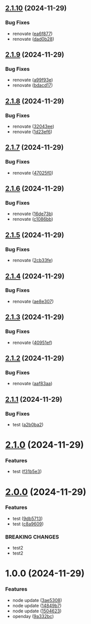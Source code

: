 ## [2.1.10](https://github.com/nohan-lebreton/openDay/compare/v2.1.9...v2.1.10) (2024-11-29)


### Bug Fixes

* renovate ([ea6f877](https://github.com/nohan-lebreton/openDay/commit/ea6f877c38965c9d367bffe97bd8ee319edd0a27))
* renovate ([dad0b28](https://github.com/nohan-lebreton/openDay/commit/dad0b289649ddc04df2771e03562207211c173e6))

## [2.1.9](https://github.com/nohan-lebreton/openDay/compare/v2.1.8...v2.1.9) (2024-11-29)


### Bug Fixes

* renovate ([a99f93e](https://github.com/nohan-lebreton/openDay/commit/a99f93ef4d228523a9c2088ed79274a630985566))
* renovate ([bdacd17](https://github.com/nohan-lebreton/openDay/commit/bdacd170bbc1a946280b13673e175c6ff16af75f))

## [2.1.8](https://github.com/nohan-lebreton/openDay/compare/v2.1.7...v2.1.8) (2024-11-29)


### Bug Fixes

* renovate ([32043ee](https://github.com/nohan-lebreton/openDay/commit/32043ee2be523d03edc4c0a08e13e8a744f12ad1))
* renovate ([1d23ef6](https://github.com/nohan-lebreton/openDay/commit/1d23ef63bf11bc37ef98b0727a64cb70b8a635c6))

## [2.1.7](https://github.com/nohan-lebreton/openDay/compare/v2.1.6...v2.1.7) (2024-11-29)


### Bug Fixes

* renovate ([47025f0](https://github.com/nohan-lebreton/openDay/commit/47025f0e85211b0d98ee209ff308890f3d46f2ae))

## [2.1.6](https://github.com/nohan-lebreton/openDay/compare/v2.1.5...v2.1.6) (2024-11-29)


### Bug Fixes

* renovate ([16de73b](https://github.com/nohan-lebreton/openDay/commit/16de73b4f0f0dfe775092a5c16c444b2183d5ca1))
* renovate ([c1086bb](https://github.com/nohan-lebreton/openDay/commit/c1086bb636106f1adafbd39973246cbcc2f34156))

## [2.1.5](https://github.com/nohan-lebreton/openDay/compare/v2.1.4...v2.1.5) (2024-11-29)


### Bug Fixes

* renovate ([2cb33fe](https://github.com/nohan-lebreton/openDay/commit/2cb33fe92489c5a20b777e1fb20017ce1f7d59e0))

## [2.1.4](https://github.com/nohan-lebreton/openDay/compare/v2.1.3...v2.1.4) (2024-11-29)


### Bug Fixes

* renovate ([ae8e307](https://github.com/nohan-lebreton/openDay/commit/ae8e307ca2784642fdb16d3ed2f33cddfce5e23e))

## [2.1.3](https://github.com/nohan-lebreton/openDay/compare/v2.1.2...v2.1.3) (2024-11-29)


### Bug Fixes

* renovate ([40951ef](https://github.com/nohan-lebreton/openDay/commit/40951ef4e487a6e8a18713d0979d0a82dbea6566))

## [2.1.2](https://github.com/nohan-lebreton/openDay/compare/v2.1.1...v2.1.2) (2024-11-29)


### Bug Fixes

* renovate ([aaf83aa](https://github.com/nohan-lebreton/openDay/commit/aaf83aa4576b70b8c4fbae16796a7ff92acabbba))

## [2.1.1](https://github.com/nohan-lebreton/openDay/compare/v2.1.0...v2.1.1) (2024-11-29)


### Bug Fixes

* test ([a2b0ba2](https://github.com/nohan-lebreton/openDay/commit/a2b0ba29b1656a43337899a2cdb37bae7cd4ce50))

# [2.1.0](https://github.com/nohan-lebreton/openDay/compare/v2.0.0...v2.1.0) (2024-11-29)


### Features

* test ([f31b5e3](https://github.com/nohan-lebreton/openDay/commit/f31b5e336628e715cfb45bb8221e769beb411afc))

# [2.0.0](https://github.com/nohan-lebreton/openDay/compare/v1.0.0...v2.0.0) (2024-11-29)


### Features

* test ([9db5713](https://github.com/nohan-lebreton/openDay/commit/9db5713625a467f4f2935813c0d451310267f464))
* test ([c8a9609](https://github.com/nohan-lebreton/openDay/commit/c8a96092ccfe4c36c4fcba05d0794af38c88eb0c))


### BREAKING CHANGES

* test2
* test2

# 1.0.0 (2024-11-29)


### Features

* node update ([3ae5308](https://github.com/nohan-lebreton/openDay/commit/3ae5308b597da50c9d3ff58ed5fccf22294f40cd))
* node update ([14849b7](https://github.com/nohan-lebreton/openDay/commit/14849b78e1de46059716d49e0844a4bd0c199020))
* node update ([1504623](https://github.com/nohan-lebreton/openDay/commit/15046230af81235b8aa10873d75c812a7c27d34c))
* openday ([9a332bc](https://github.com/nohan-lebreton/openDay/commit/9a332bc26405e8d844915459aa91eae4e6c8cefb))
